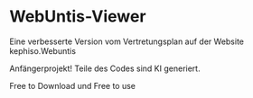 # WebUntis-Viewer
Eine verbesserte Version vom Vertretungsplan auf der Website kephiso.Webuntis

Anfängerprojekt! Teile des Codes sind KI generiert.

Free to Download und Free to use
